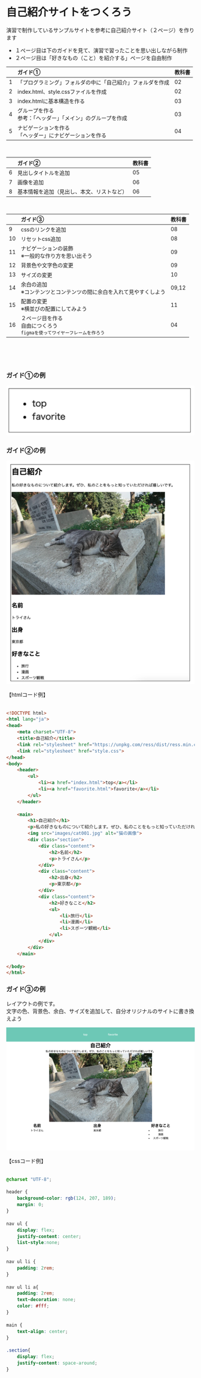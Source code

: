 
# **自己紹介サイトをつくろう**

演習で制作しているサンプルサイトを参考に自己紹介サイト（２ページ）を作ります  
- １ページ目は下のガイドを見て、演習で習ったことを思い出しながら制作
- ２ページ目は「好きなもの（こと）を紹介する」ページを自由制作


|    |  ガイド①  |  教科書  |
| :---- | :---- | :---- |
| 1 | 「プログラミング」フォルダの中に「自己紹介」フォルダを作成 | 02 |
| 2 | index.html、style.cssファイルを作成 | 02 |
| 3 | index.htmlに基本構造を作る | 03 |
| 4 | グループを作る<br>参考：「ヘッダー」「メイン」のグループを作成 | 03 |
| 5 | ナビゲーションを作る<br>「ヘッダー」にナビゲーションを作る | 04 |

<br>


|    |  ガイド②  |  教科書  |
| :---- | :---- | :---- |
| 6 | 見出しタイトルを追加 | 05 |
| 7 | 画像を追加 | 06 |
| 8 | 基本情報を追加（見出し、本文、リストなど） | 06 |

<br>



|    |  ガイド③  |  教科書  |
| :---- | :---- | :---- |
| 9 | cssのリンクを追加 | 08 |
| 10 | リセットcss追加 | 08 |
| 11 | ナビゲーションの装飾<br>※一般的な作り方を思い出そう | 09 |
| 12 | 背景色や文字色の変更 | 09 |
| 13 | サイズの変更 | 10 |
| 14 | 余白の追加<br>※コンテンツとコンテンツの間に余白を入れて見やすくしよう | 09,12 |
| 15 | 配置の変更<br>※横並びの配置にしてみよう | 11 |
| 16 | ２ページ目を作る<br>自由につくろう<br>`figmaを使ってワイヤーフレームを作ろう` | 04 |

<br><br><br>

### **ガイド①の例**
![html](img/100_img01.png)

### **ガイド②の例**
![html](img/100_img02.png)  

【htmlコード例】

```html

<!DOCTYPE html>
<html lang="ja">
<head>
    <meta charset="UTF-8">
    <title>自己紹介</title>
    <link rel="stylesheet" href="https://unpkg.com/ress/dist/ress.min.css">
    <link rel="stylesheet" href="style.css">
</head>
<body>
    <header>
        <ul>
            <li><a href="index.html">top</a></li>
            <li><a href="favorite.html">favorite</a></li>
        </ul>
    </header>

    <main>
        <h1>自己紹介</h1>
        <p>私の好きなものについて紹介します。ぜひ、私のことをもっと知っていただければ嬉しいです。</p>
        <img src="images/cat001.jpg" alt="猫の画像">
        <div class="section">
            <div class="content">
                <h2>名前</h2>
                <p>トライさん</p>    
            </div>
            <div class="content">
                <h2>出身</h2>
                <p>東京都</p>
            </div>
            <div class="content">
                <h2>好きなこと</h2>
                <ul>
                    <li>旅行</li>
                    <li>漫画</li>
                    <li>スポーツ観戦</li>
                </ul>    
            </div>
        </div>
    </main>

</body>
</html>

```

### **ガイド③の例**

レイアウトの例です。  
文字の色、背景色、余白、サイズを追加して、自分オリジナルのサイトに書き換えよう

![html](img/100_img03.png)  


【cssコード例】

```css

@charset "UTF-8";

header {
    background-color: rgb(124, 207, 189);
    margin: 0;
}

nav ul {
    display: flex;
    justify-content: center;
    list-style:none;
}

nav ul li {
    padding: 2rem;
}

nav ul li a{
    padding: 2rem;
    text-decoration: none;
    color: #fff;
}

main {
    text-align: center;
}

.section{
    display: flex;
    justify-content: space-around;
}


```
